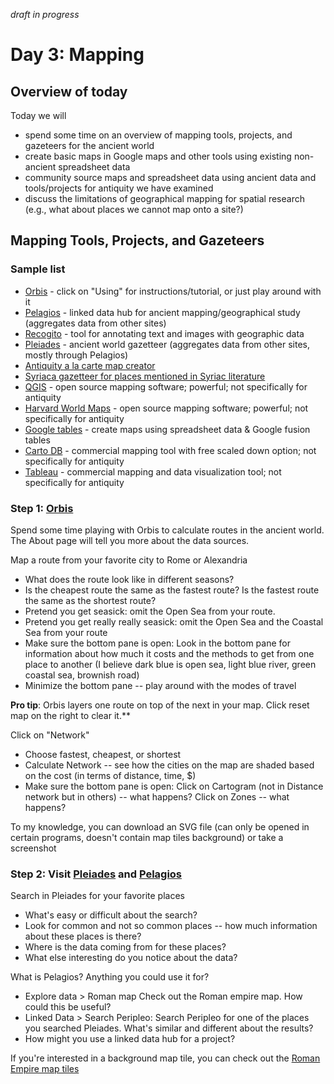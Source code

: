 *draft in progress*
# Day 3: Mapping
## Overview of today
Today we will 
* spend some time on an overview of mapping tools, projects, and gazeteers for the ancient world
* create basic maps in Google maps and other tools using existing non-ancient spreadsheet data
* community source maps and spreadsheet data using ancient data and tools/projects for antiquity we have examined
* discuss the limitations of geographical mapping for spatial research (e.g., what about places we cannot map onto a site?)



## Mapping Tools, Projects, and Gazeteers
### Sample list
* [Orbis](http://orbis.stanford.edu/) - click on "Using" for instructions/tutorial, or just play around with it
* [Pelagios](http://commons.pelagios.org/) - linked data hub for ancient mapping/geographical study (aggregates data from other sites)
* [Recogito](http://recogito.pelagios.org/) - tool for annotating text and images with geographic data
* [Pleiades](https://pleiades.stoa.org/) - ancient world gazetteer (aggregates data from other sites, mostly through Pelagios)
* [Antiquity a la carte map creator]()
* [Syriaca gazetteer for places mentioned in Syriac literature](http://syriaca.org/geo/index.html)
* [QGIS]() - open source mapping software; powerful; not specifically for antiquity
* [Harvard World Maps]() - open source mapping software; powerful; not specifically for antiquity
* [Google tables]() - create maps using spreadsheet data & Google fusion tables
* [Carto DB]() - commercial mapping tool with free scaled down option; not specifically for antiquity
* [Tableau]() - commercial mapping and data visualization tool; not specifically for antiquity

### Step 1: [Orbis](http://orbis.stanford.edu/)
Spend some time playing with Orbis to calculate routes in the ancient world.  The About page will tell you more about the data sources.

Map a route from your favorite city to Rome or Alexandria
*  What does the route look like in different seasons?
*  Is the cheapest route the same as the fastest route?  Is the fastest route the same as the shortest route?
*  Pretend you get seasick:  omit the Open Sea from your route.  
*  Pretend you get really really seasick: omit the Open Sea and the Coastal Sea from your route
*  Make sure the bottom pane is open: Look in the bottom pane for information about how much it costs and the methods to get from one place to another (I believe dark blue is open sea, light blue river, green coastal sea, brownish road)
*  Minimize the bottom pane -- play around with the modes of travel

**Pro tip**:  Orbis layers one route on top of the next in your map.  Click reset map on the right to clear it.**

Click on "Network"
*  Choose fastest, cheapest, or shortest
*  Calculate Network -- see how the cities on the map are shaded based on the cost (in terms of distance, time, $)
*  Make sure the bottom pane is open:  Click on Cartogram (not in Distance network but in others) -- what happens?  Click on Zones -- what happens?

To my knowledge, you can download an SVG file (can only be opened in certain programs, doesn't contain map tiles background) or take a screenshot

### Step 2: Visit [Pleiades](https://pleiades.stoa.org/) and [Pelagios](http://commons.pelagios.org/)
Search in Pleiades for your favorite places
*  What's easy or difficult about the search?
*  Look for common and not so common places -- how much information about these places is there?
*  Where is the data coming from for these places?
*  What else interesting do you notice about the data?

What is Pelagios?  Anything you could use it for?
*  Explore data > Roman map  Check out the Roman empire map.  How could this be useful?
*  Linked Data > Search Peripleo:  Search Peripleo for one of the places you searched Pleiades.  What's similar and different about the results?
*  How might you use a linked data hub for a project?

If you're interested in a background map tile, you can check out the [Roman Empire map tiles](http://commons.pelagios.org/2012/09/a-digital-map-of-the-roman-empire/)

